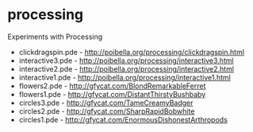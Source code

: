 processing
==========

Experiments with Processing

* clickdragspin.pde - http://poibella.org/processing/clickdragspin.html
* interactive3.pde - http://poibella.org/processing/interactive3.html
* interactive2.pde - http://poibella.org/processing/interactive2.html
* interactive1.pde - http://poibella.org/processing/interactive1.html
* flowers2.pde - http://gfycat.com/BlondRemarkableFerret
* flowers1.pde - http://gfycat.com/DistantThirstyBushbaby
* circles3.pde - http://gfycat.com/TameCreamyBadger
* circles2.pde - http://gfycat.com/SharpRapidBobwhite
* circles1.pde - http://gfycat.com/EnormousDishonestArthropods
